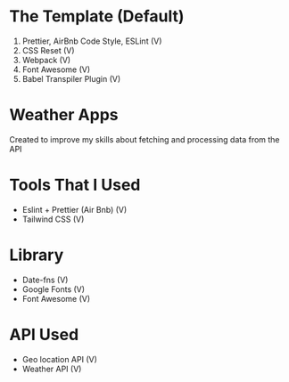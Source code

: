 # The Template (Default)

1. Prettier, AirBnb Code Style, ESLint (V)
2. CSS Reset (V)
3. Webpack (V)
4. Font Awesome (V)
5. Babel Transpiler Plugin (V)

# Weather Apps

Created to improve my skills about fetching and processing data from the API

# Tools That I Used

- Eslint + Prettier (Air Bnb) (V)
- Tailwind CSS (V)

# Library

- Date-fns (V)
- Google Fonts (V)
- Font Awesome (V)

# API Used

- Geo location API (V)
- Weather API (V)
